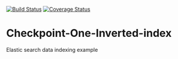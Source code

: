 [![Build Status](https://travis-ci.org/kolafas/Checkpoint-One-Inverted-index.svg?branch=develop)](https://travis-ci.org/kolafas/Checkpoint-One-Inverted-index)
[![Coverage Status](https://coveralls.io/repos/github/kolafas/Checkpoint-One-Inverted-index/badge.svg?branch=master)](https://coveralls.io/github/kolafas/Checkpoint-One-Inverted-index?branch=master)
# Checkpoint-One-Inverted-index
Elastic search data indexing example
